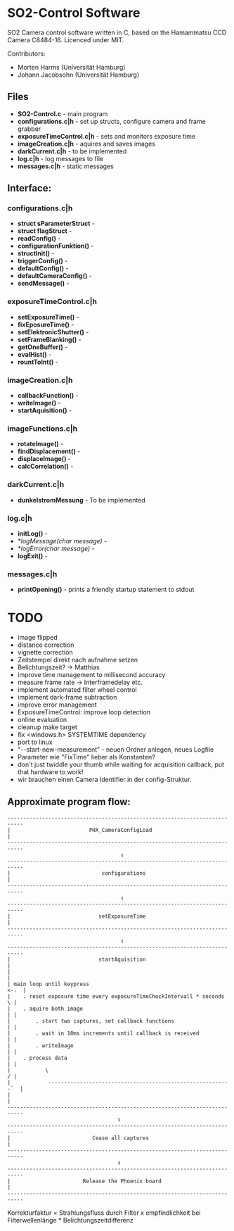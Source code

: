 SO2-Control Software
====================

SO2 Camera control software written in C, based on the Hamammatsu CCD Camera
C8484-16. Licenced under MIT.

Contributors:
- Morten Harms (Universität Hamburg)
- Johann Jacobsohn (Universität Hamburg)

Files
------
- **SO2-Control.c** - main program
- **configurations.c|h** - set up structs, configure camera and frame grabber
- **exposureTimeControl.c|h** - sets and monitors exposure time
- **imageCreation.c|h** - aquires and saves images
- **darkCurrent.c|h** - to be implemented
- **log.c|h** - log messages to file
- **messages.c|h** - static messages

Interface:
----------
### configurations.c|h

- **struct sParameterStruct** -
- **struct flagStruct** -
- **readConfig()** -
- **configurationFunktion()** -
- **structInit()** -
- **triggerConfig()** -
- **defaultConfig()** -
- **defaultCameraConfig()** -
- **sendMessage()** -

### exposureTimeControl.c|h

- **setExposureTime()** -
- **fixEposureTime()** -
- **setElektronicShutter()** -
- **setFrameBlanking()** -
- **getOneBuffer()** -
- **evalHist()** -
- **rountToInt()** -

### imageCreation.c|h

- **callbackFunction()** -
- **writeImage()** -
- **startAquisition()** -

### imageFunctions.c|h

- **rotateImage()** -
- **findDisplacement()** -
- **displaceImage()** -
- **calcCorrelation()** -

### darkCurrent.c|h

- **dunkelstromMessung** - To be implemented

### log.c|h

- **initLog()** -
- **logMessage(char *message)** -
- **logError(char *message)** -
- **logExit()** -

### messages.c|h

- **printOpening()** - prints a friendly startup statement to stdout

TODO
====

- image flipped
- distance correction
- vignette correction
- Zeitstempel direkt nach aufnahme setzen
- Belichtungszeit? -> Matthias
- improve time management to millisecond accuracy
- measure frame rate -> Interframedelay etc.
- implement automated filter wheel control
- implement dark-frame subtraction
- improve error management
- ExposureTimeControl: improve loop detection
- online evaluation
- cleanup make target
- fix <windows.h> SYSTEMTIME dependency
- port to linux
- "--start-new-measurement" - neuen Ordner anlegen, neues Logfile
- Parameter wie "FixTime" lieber als Konstanten?
- don't just twiddle your thumb while waiting for acquisition callback, put that hardware to work!
- wir brauchen einen Camera Identifier in der config-Struktur.


Approximate program flow:
-------------------------

```
---------------------------------------------------------------------------
|                         PHX_CameraConfigLoad                            |
---------------------------------------------------------------------------
                                    ↧
---------------------------------------------------------------------------
|                             configurations                              |
---------------------------------------------------------------------------
                                    ↧
---------------------------------------------------------------------------
|                            setExposureTime                              |
---------------------------------------------------------------------------
                                    ↧
---------------------------------------------------------------------------
|                            startAquisition                              |
|                                                                         |
| main loop until keypress                                           <-.  |
|    . reset exposure time every exposureTimeCheckIntervall * seconds   \ |
|    . aquire both image                                                | |
|        . start two captures, set callback functions                   | |
|        . wait in 10ms increments until callback is received           | |
|        . writeImage                                                   | |
|    . process data                                                     | |
|           \                                                           / |
|            ----------------------------------------------------------`  |
|                                                                         |
---------------------------------------------------------------------------
                                   ↧
---------------------------------------------------------------------------
|                          Cease all captures                             |
---------------------------------------------------------------------------
                                   ↧
---------------------------------------------------------------------------
|                       Release the Phoenix board                         |
---------------------------------------------------------------------------
```





Korrekturfaktur = Strahlungsfluss durch Filter x empfindlichkeit bei Filterwellenlänge * Belichtungszeitdifferenz
